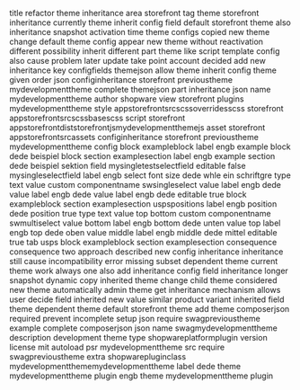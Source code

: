 title refactor theme inheritance area storefront tag theme storefront inheritance currently theme inherit config field default storefront theme also inheritance snapshot activation time theme configs copied new theme change default theme config appear new theme without reactivation different possibility inherit different part theme like script template config also cause problem later update take point account decided add new inheritance key configfields themejson allow theme inherit config theme given order json configinheritance storefront previoustheme mydevelopmenttheme complete themejson part inheritance json name mydevelopmenttheme author shopware view storefront plugins mydevelopmenttheme style appstorefrontsrcscssoverridesscss storefront appstorefrontsrcscssbasescss script storefront appstorefrontdiststorefrontjsmydevelopmentthemejs asset storefront appstorefrontsrcassets configinheritance storefront previoustheme mydevelopmenttheme config block exampleblock label engb example block dede beispiel block section examplesection label engb example section dede beispiel sektion field mysingletestselectfield editable false mysingleselectfield label engb select font size dede whle ein schriftgre type text value custom componentname swsingleselect value label engb dede value label engb dede value label engb dede editable true block exampleblock section examplesection uspspositions label engb position dede position true type text value top bottom custom componentname swmultiselect value bottom label engb bottom dede unten value top label engb top dede oben value middle label engb middle dede mittel editable true tab usps block exampleblock section examplesection consequence consequence two approach described new config inheritance inheritance still cause incompatibility error missing subset dependent theme current theme work always one also add inheritance config field inheritance longer snapshot dynamic copy inherited theme change child theme considered new theme automatically admin theme get inheritance mechanism allows user decide field inherited new value similar product variant inherited field theme dependent theme default storefront theme add theme composerjson required prevent incomplete setup json require swagprevioustheme example complete composerjson json name swagmydevelopmenttheme description development theme type shopwareplatformplugin version license mit autoload psr mydevelopmenttheme src require swagprevioustheme extra shopwarepluginclass mydevelopmentthememydevelopmenttheme label dede theme mydevelopmenttheme plugin engb theme mydevelopmenttheme plugin